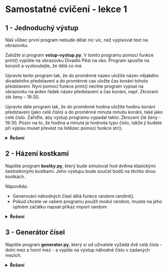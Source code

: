 # Samostatné cvičení - lekce 1

## 1 - Jednoduchý výstup
Náš vůbec první program nebude dělat nic víc, než vypisovat text na obrazovku.

Založte si program **vstup-vystup.py**. V tomto programu pomocí funkce print() vypište na obrazovku Divadlo Pěst na oko. Program spusťte na konzoli a vyzkoušejte, že dělá co má.

Upravte tento program tak, že do proměnné nazev uložíte název nějakého divadelního představení a do proměnné cas uložte čas konání tohoto představení. Nyní pomocí funkce print() nechte program vypsat na obrazovku na jeden řádek název představení a čas konání, např. Zkrocení zlé ženy - 19:30.

Upravte dále program tak, že do proměnné hodina uložíte hodinu konání představení (jako celé číslo) a do proměnné minuta minutu konání, také jako celé číslo. Zařiďte, aby výstup programu vypadal takto: Zkrocení zlé ženy - 19:30. Pozor na to, že hodina a minuta je hodnota typu číslo, takže ji budete při výpisu muset převést na řetězec pomocí funkce str().

<details>
<summary><b>Řešení</b></summary>

Tady zatím nic není :) 

</details>

## 2 - Házení kostkami
Napište program **kostky.py**, který bude simulovat hod dvěma klasickými šestistěnnými kostkami. Jeho výstupu bude součet bodů na těchto dvou kostkách.

Nápověda:

- Generování náhodných čísel dělá funkce random.randint().
- Pokud chcete ve vašem programu použít modul random, musíte na jeho úplném začátku napsat příkaz import random

<details>
<summary><b>Řešení</b></summary>

Tady zatím nic není :) 

</details>

## 3 - Generátor čísel
Napište program **generator.py**, který si od uživatele vyžádá dvě celá čísla - dolní mez a horní mez - a vypíše na výstup náhodné číslo v zadaných mezích.

<details>
<summary><b>Řešení</b></summary>

Tady zatím nic není :) 

</details>
